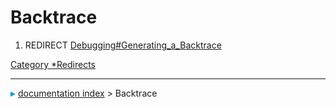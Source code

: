 # Backtrace
1.  REDIRECT [Debugging\#Generating\_a\_Backtrace](Debugging#Generating_a_Backtrace.md)



[Category   *Redirects](Category_Redirects.md)



---
![](images/Right_arrow.png) [documentation index](../README.md) > Backtrace
